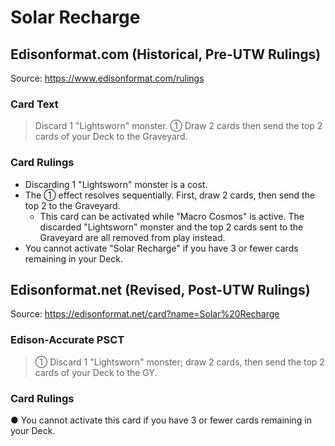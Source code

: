 # Solar Recharge

## Edisonformat.com (Historical, Pre-UTW Rulings)

Source: https://www.edisonformat.com/rulings

### Card Text

> Discard 1 "Lightsworn" monster. ① Draw 2 cards then send the top 2 cards of your Deck to the Graveyard.

### Card Rulings

*   Discarding 1 "Lightsworn" monster is a cost.
*   The ① effect resolves sequentially. First, draw 2 cards, then send the top 2 to the Graveyard.
    *   This card can be activated while "Macro Cosmos" is active. The discarded "Lightsworn" monster and the top 2 cards sent to the Graveyard are all removed from play instead.
*   You cannot activate "Solar Recharge" if you have 3 or fewer cards remaining in your Deck.

## Edisonformat.net (Revised, Post-UTW Rulings)

Source: https://edisonformat.net/card?name=Solar%20Recharge

### Edison-Accurate PSCT

> ① Discard 1 "Lightsworn" monster; draw 2 cards, then send the top 2 cards of your Deck to the GY.

### Card Rulings

● You cannot activate this card if you have 3 or fewer cards remaining in your Deck.
            